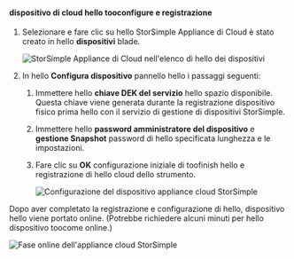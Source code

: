 #### <a name="tooconfigure-and-register-hello-cloud-appliance"></a>dispositivo di cloud hello tooconfigure e registrazione

1. Selezionare e fare clic su hello StorSimple Appliance di Cloud è stato creato in hello **dispositivi** blade.

    ![StorSimple Appliance di Cloud nell'elenco di hello dei dispositivi](./media/storsimple-8000-create-cloud-appliance-u2/sca-create3.png)
2. In hello **Configura dispositivo** pannello hello i passaggi seguenti:
    
    1. Immettere hello **chiave DEK del servizio** hello spazio disponibile. Questa chiave viene generata durante la registrazione dispositivo fisico prima hello con il servizio di gestione di dispositivi StorSimple.

    2. Immettere hello **password amministratore del dispositivo** e **gestione Snapshot** password di hello specificata lunghezza e le impostazioni.

    3. Fare clic su **OK** configurazione iniziale di toofinish hello e registrazione di hello cloud dello strumento.
    
        ![Configurazione del dispositivo appliance cloud StorSimple](./media/storsimple-8000-configure-register-cloud-appliance/sca-configure1.png)

Dopo aver completato la registrazione e configurazione di hello, dispositivo hello viene portato online. (Potrebbe richiedere alcuni minuti per hello dispositivo toocome online.)

![Fase online dell'appliance cloud StorSimple](./media/storsimple-8000-configure-register-cloud-appliance/sca-configure2.png)

